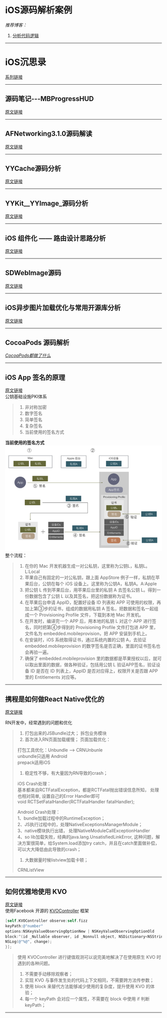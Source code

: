 # iOS源码解析案例

_推荐博客：_   
1. [分析代码逻辑](http://draveness.me/)

---

# iOS沉思录

[系列链接](http://blog.csdn.net/cordova/article/category/6128968/1)

---

## 源码笔记---MBProgressHUD

[原文链接](http://www.jianshu.com/p/485b8d75ccd4#)

---

## AFNetworking3.1.0源码解读

[原文链接](http://www.jianshu.com/p/c36159094e24)

---

## YYCache源码分析

[原文链接](http://www.jianshu.com/p/b8dcf6634fab)

---

## YYKit_\_YYImage_源码分析

[原文链接](http://www.jianshu.com/p/588d22e0b271)

---

## iOS 组件化 —— 路由设计思路分析

[原文链接](http://www.jianshu.com/p/76da56b3bd55)

---

## SDWebImage源码

[原文链接](http://www.jianshu.com/p/82c7f2865c92#)

---

## iOS异步图片加载优化与常用开源库分析

[原文链接](http://www.jianshu.com/p/3b2c95e1404f)

---

## **CocoaPods 源码解析**

[_CocoaPods都做了什么_](https://zhuanlan.zhihu.com/p/22652365)

---

## **iOS App 签名的原理**

[原文链接](https://zhuanlan.zhihu.com/p/25873775)   
公钥基础设施PKI体系

> 1. 非对称加密
> 2. 数字签名
> 3. 简单签名
> 4. 复杂签名
> 5. 当前使用的签名方式

**当前使用的签名方式**  
![](/assets/v2-779c5beca262fbd0da75c26ca1f84b55_r.png)   
整个流程：

> 1. 在你的 Mac 开发机器生成一对公私钥，这里称为公钥L，私钥L。L:Local
> 2. 苹果自己有固定的一对公私钥，跟上面 AppStore 例子一样，私钥在苹果后台，公钥在每个 iOS 设备上。这里称为公钥A，私钥A。A:Apple
> 3. 把公钥 L 传到苹果后台，用苹果后台里的私钥 A 去签名公钥 L。得到一份数据包含了公钥 L 以及其签名，把这份数据称为证书。
> 4. 在苹果后台申请 AppID，配置好设备 ID 列表和 APP 可使用的权限，再加上第③步的证书，组成的数据用私钥 A 签名，把数据和签名一起组成一个 Provisioning Profile 文件，下载到本地 Mac 开发机。
> 5. 在开发时，编译完一个 APP 后，用本地的私钥 L 对这个 APP 进行签名，同时把第④步得到的 Provisioning Profile 文件打包进 APP 里，文件名为 embedded.mobileprovision，把 APP 安装到手机上。
> 6. 在安装时，iOS 系统取得证书，通过系统内置的公钥 A，去验证 embedded.mobileprovision 的数字签名是否正确，里面的证书签名也会再验一遍。
> 7. 确保了 embedded.mobileprovision 里的数据都是苹果授权以后，就可以取出里面的数据，做各种验证，包括用公钥 L 验证APP签名，验证设备 ID 是否在 ID 列表上，AppID 是否对应得上，权限开关是否跟 APP 里的 Entitlements 对应等。

---

## **携程是如何做React Native优化的**

[原文链接](https://zhuanlan.zhihu.com/p/23715716)

RN开发中，经常遇到的问题和优化

> 1. 打包出来的JSBundle过大；
>    拆包业务模块
> 2. 首次进入RN页面加载缓慢； 
>    页面加载优化：
>
> 打包工具优化：Unbundle --&gt; CRNUnbunle   
> unbundle只适用 Android   
> prepack适用iOS
>
> 1. 稳定性不够，有大量因为RN导致的crash；
>
> iOS Crash处理：   
> 基本都来自RCTFatalException，都是RCTFatal抛出错误信息所知， 处理也相对简单, 设置自己的Error Handler即可   
> void RCTSetFatalHandler\(RCTFatalHandler fatalHandler\);
>
> Android Crash处理：   
> 1、bundle加载过程中的RuntimeException；   
> 2、JS执行过程中的，处理NativeExceptionsManagerModule；   
> 3、native模块执行出错， 处理NativeModuleCallExceptionHandler   
> 4、so lib加载失败，经典的java.lang.UnsatisfiedLinkError, 这种问题，解决方案很简单，给System.load添加try catch，并且在catch里面做补偿，可以大大降低由此导致的crash；
>
> 1. 大数据量时候listview加载卡顿；
>
> CRNListView

---

## **如何优雅地使用 KVO**

[原文链接](https://zhuanlan.zhihu.com/p/25582696)   
使用Facebook 开源的 [KVOController](https://github.com/facebook/KVOController) 框架

```objective-c
[self.KVOController observe:self.fizz
keyPath:@"number"
options:NSKeyValueObservingOptionNew | NSKeyValueObservingOptionOld
block:^(id _Nullable observer, id _Nonnull object, NSDictionary<NSString *,id> * _Nonnull change) {
NSLog(@"%@", change);
}];
```

> 使用 KVOController 进行键值观测可以说完美地解决了在使用原生 KVO 时遇到的各种问题。   
> 1. 不需要手动移除观察者；   
> 2. 实现 KVO 与事件发生处的代码上下文相同，不需要跨方法传参数；   
> 3. 使用 block 来替代方法能够减少使用的复杂度，提升使用 KVO 的体验；   
> 4. 每一个 keyPath 会对应一个属性，不需要在 block 中使用 if 判断 keyPath；

---



